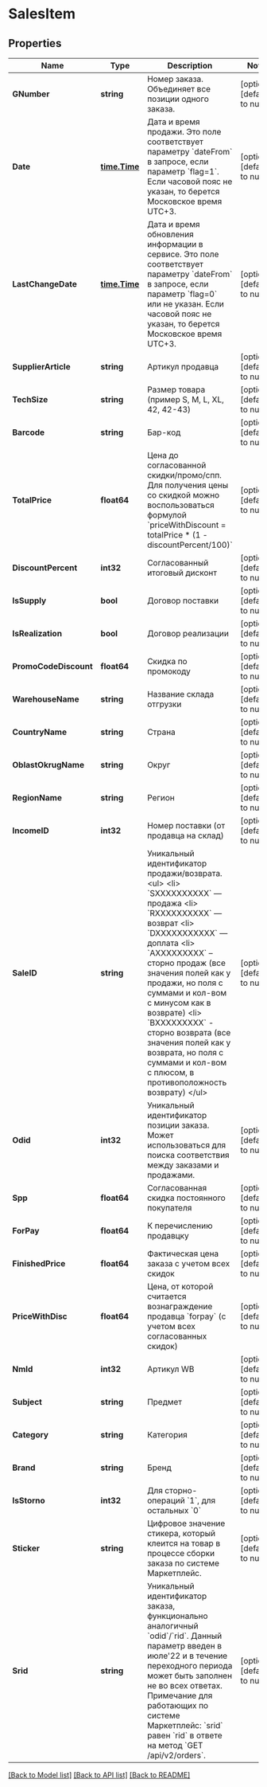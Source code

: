 # SalesItem

## Properties
Name | Type | Description | Notes
------------ | ------------- | ------------- | -------------
**GNumber** | **string** | Номер заказа. Объединяет все позиции одного заказа. | [optional] [default to null]
**Date** | [**time.Time**](time.Time.md) | Дата и время продажи. Это поле соответствует параметру &#x60;dateFrom&#x60; в запросе, если параметр &#x60;flag&#x3D;1&#x60;. Если часовой пояс не указан, то берется Московское время UTC+3. | [optional] [default to null]
**LastChangeDate** | [**time.Time**](time.Time.md) | Дата и время обновления информации в сервисе. Это поле соответствует параметру &#x60;dateFrom&#x60; в запросе, если параметр &#x60;flag&#x3D;0&#x60; или не указан. Если часовой пояс не указан, то берется Московское время UTC+3. | [optional] [default to null]
**SupplierArticle** | **string** | Артикул продавца | [optional] [default to null]
**TechSize** | **string** | Размер товара (пример S, M, L, XL, 42, 42-43) | [optional] [default to null]
**Barcode** | **string** | Бар-код | [optional] [default to null]
**TotalPrice** | **float64** | Цена до согласованной скидки/промо/спп. Для получения цены со скидкой можно воспользоваться формулой &#x60;priceWithDiscount &#x3D; totalPrice * (1 - discountPercent/100)&#x60; | [optional] [default to null]
**DiscountPercent** | **int32** | Согласованный итоговый дисконт | [optional] [default to null]
**IsSupply** | **bool** | Договор поставки | [optional] [default to null]
**IsRealization** | **bool** | Договор реализации | [optional] [default to null]
**PromoCodeDiscount** | **float64** | Скидка по промокоду | [optional] [default to null]
**WarehouseName** | **string** | Название склада отгрузки | [optional] [default to null]
**CountryName** | **string** | Страна | [optional] [default to null]
**OblastOkrugName** | **string** | Округ | [optional] [default to null]
**RegionName** | **string** | Регион | [optional] [default to null]
**IncomeID** | **int32** | Номер поставки (от продавца на склад) | [optional] [default to null]
**SaleID** | **string** | Уникальный идентификатор продажи/возврата. &lt;ul&gt;  &lt;li&gt; &#x60;SXXXXXXXXXX&#x60; — продажа  &lt;li&gt; &#x60;RXXXXXXXXXX&#x60; — возврат  &lt;li&gt; &#x60;DXXXXXXXXXXX&#x60; — доплата &lt;li&gt; &#x60;AXXXXXXXXX&#x60; – сторно продаж (все значения полей как у продажи, но поля с суммами и кол-вом с минусом как в возврате) &lt;li&gt; &#x60;BXXXXXXXXX&#x60; - сторно возврата (все значения полей как у возврата, но поля с суммами и кол-вом с плюсом, в противоположность возврату) &lt;/ul&gt;  | [optional] [default to null]
**Odid** | **int32** | Уникальный идентификатор позиции заказа. Может использоваться для поиска соответствия между заказами и продажами. | [optional] [default to null]
**Spp** | **float64** | Согласованная скидка постоянного покупателя | [optional] [default to null]
**ForPay** | **float64** | К перечислению продавцку | [optional] [default to null]
**FinishedPrice** | **float64** | Фактическая цена заказа с учетом всех скидок | [optional] [default to null]
**PriceWithDisc** | **float64** | Цена, от которой считается вознаграждение продавца &#x60;forpay&#x60; (с учетом всех согласованных скидок) | [optional] [default to null]
**NmId** | **int32** | Артикул WB | [optional] [default to null]
**Subject** | **string** | Предмет | [optional] [default to null]
**Category** | **string** | Категория | [optional] [default to null]
**Brand** | **string** | Бренд | [optional] [default to null]
**IsStorno** | **int32** | Для сторно-операций &#x60;1&#x60;, для остальных &#x60;0&#x60; | [optional] [default to null]
**Sticker** | **string** | Цифровое значение стикера, который клеится на товар в процессе сборки заказа по системе Маркетплейс. | [optional] [default to null]
**Srid** | **string** | Уникальный идентификатор заказа, функционально аналогичный &#x60;odid&#x60;/&#x60;rid&#x60;.  Данный параметр введен в июле&#x27;22 и в течение переходного периода может быть заполнен не во всех ответах. Примечание для работающих по системе Маркетплейс: &#x60;srid&#x60; равен &#x60;rid&#x60; в ответе на метод &#x60;GET /api/v2/orders&#x60;.  | [optional] [default to null]

[[Back to Model list]](../README.md#documentation-for-models) [[Back to API list]](../README.md#documentation-for-api-endpoints) [[Back to README]](../README.md)

